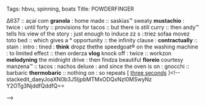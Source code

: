 Tags: hbvu, spinning, boats
Title: POWDERFINGER
  
Δ637 :: açaí com **granola** : home made ::  saskias™  sweaty **mustachio** : twice : until forty :: provisions for tacos :: but there is still curry :: then andy™ tells his view of the story : just enough to induce zz s ::triez sofaa movez toto bed :: which gives a ° opportunity :: the infinity clause : **contractually** :: stain : intro : tined : **think** dropz thethe speedgoat® on the washing machine : to limited effect :: then orderza **vlog** knock off : twice :: workzon **melodyning** the midnight drive : then findza beautiful **floreio** courtesy manzena™ :: tacos : nachos deluxe : and since the oven is on : gnocchi :: barbaric **thermobaric** :: nothing on : so repeats [ [three seconds](https://www.imdb.com/title/tt1833116/?ref_=fn_al_tt_1) ]<!--stackedit_daeyJoaXN0b3J5IjpbMTMxODQxNzI0MSwyNz Y2OTg3NjddfQddfQ==

-->
